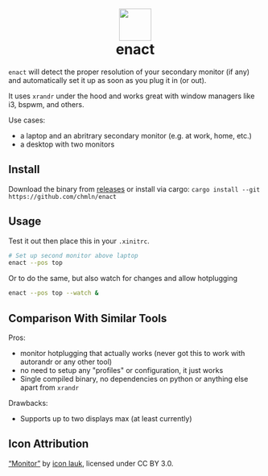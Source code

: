 <h1 align=center> <img src="https://user-images.githubusercontent.com/11352152/79083479-91ec3280-7cfc-11ea-9f81-045acc4f8ec0.png" width=64 align=top /><br/>enact</h1>


`enact` will detect the proper resolution of your secondary monitor (if any) and automatically set it up as soon as you plug it in (or out).

It uses `xrandr` under the hood and works great with window managers like i3, bspwm, and others.

Use cases:
- a laptop and an abritrary secondary monitor (e.g. at work, home, etc.)
- a desktop with two monitors

## Install

Download the binary from [releases](https://github.com/chmln/enact) or install via cargo: `cargo install --git https://github.com/chmln/enact`

## Usage

Test it out then place this in your `.xinitrc`.

```sh
# Set up second monitor above laptop 
enact --pos top
```

Or to do the same, but also watch for changes and allow hotplugging

```sh
enact --pos top --watch &
```

## Comparison With Similar Tools

Pros:
- monitor hotplugging that actually works (never got this to work with autorandr or any other tool)
- no need to setup any "profiles" or configuration, it just works
- Single compiled binary, no dependencies on python or anything else apart from `xrandr`

Drawbacks:
- Supports up to two displays max (at least currently)

## Icon Attribution

[“Monitor”](https://www.iconfinder.com/icons/4064140/computer_hardware_monitor_screen_technology_icon) by [icon lauk](https://www.iconfinder.com/andhikairfani), licensed under CC BY 3.0. 

